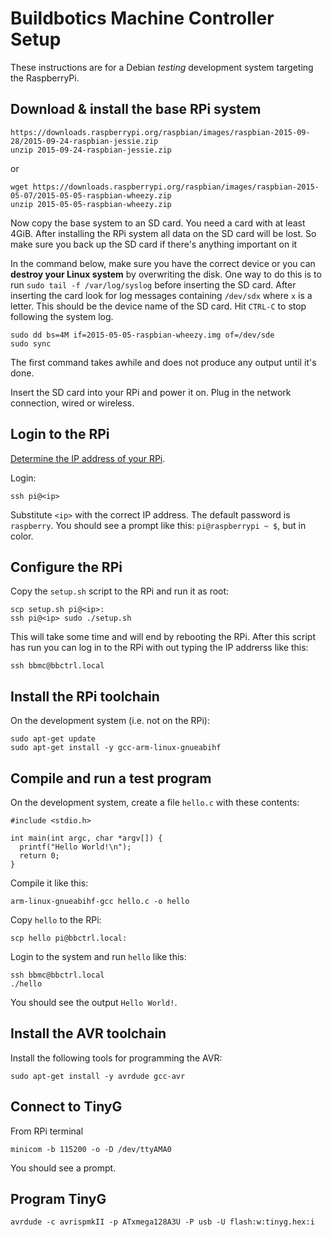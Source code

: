 # Buildbotics Machine Controller Setup

These instructions are for a Debian *testing* development system targeting the RaspberryPi.

## Download & install the base RPi system

```
https://downloads.raspberrypi.org/raspbian/images/raspbian-2015-09-28/2015-09-24-raspbian-jessie.zip
unzip 2015-09-24-raspbian-jessie.zip
```

or

```
wget https://downloads.raspberrypi.org/raspbian/images/raspbian-2015-05-07/2015-05-05-raspbian-wheezy.zip
unzip 2015-05-05-raspbian-wheezy.zip
```

Now copy the base system to an SD card.  You need a card with at least 4GiB.  After installing the RPi system all data on the SD card will be lost.  So make sure you back up the SD card if there's anything important on it

In the command below, make sure you have the correct device or you can **destroy your Linux system** by overwriting the disk.  One way to do this is to run ``sudo tail -f /var/log/syslog`` before inserting the SD card.  After inserting the card look for log messages containing ``/dev/sdx`` where ``x`` is a letter.  This should be the device name of the SD card.  Hit ``CTRL-C`` to stop following the system log.

```
sudo dd bs=4M if=2015-05-05-raspbian-wheezy.img of=/dev/sde
sudo sync
```

The first command takes awhile and does not produce any output until it's done.

Insert the SD card into your RPi and power it on.  Plug in the network connection, wired or wireless.

## Login to the RPi

[Determine the IP address of your RPi](https://www.raspberrypi.org/documentation/troubleshooting/hardware/networking/ip-address.md).

Login:

```
ssh pi@<ip>
```

Substitute ``<ip>`` with the correct IP address.  The default password is ``raspberry``.  You should see a prompt like this: ``pi@raspberrypi ~ $``, but in color.

## Configure the RPi
Copy the ``setup.sh`` script to the RPi and run it as root:

```
scp setup.sh pi@<ip>:
ssh pi@<ip> sudo ./setup.sh
```

This will take some time and will end by rebooting the RPi.  After this script has run you can log in to the RPi with out typing the IP addrerss like this:

```
ssh bbmc@bbctrl.local
```

## Install the RPi toolchain
On the development system (i.e. not on the RPi):

```
sudo apt-get update
sudo apt-get install -y gcc-arm-linux-gnueabihf
```

## Compile and run a test program

On the development system, create a file ``hello.c`` with these contents:

```
#include <stdio.h>

int main(int argc, char *argv[]) {
  printf("Hello World!\n");
  return 0;
}
```

Compile it like this:

```
arm-linux-gnueabihf-gcc hello.c -o hello
```

Copy ``hello`` to the RPi:

```
scp hello pi@bbctrl.local:
```

Login to the system and run ``hello`` like this:

```
ssh bbmc@bbctrl.local
./hello
```

You should see the output ``Hello World!``.

## Install the AVR toolchain
Install the following tools for programming the AVR:

```
sudo apt-get install -y avrdude gcc-avr
```

## Connect to TinyG

From RPi terminal

```
minicom -b 115200 -o -D /dev/ttyAMA0
```

You should see a prompt.


## Program TinyG

```
avrdude -c avrispmkII -p ATxmega128A3U -P usb -U flash:w:tinyg.hex:i
```
